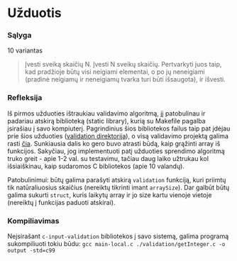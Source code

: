 #  Užduotis

### Sąlyga

10 variantas

> Įvesti sveiką skaičių N. Įvesti N sveikų skaičių. Pertvarkyti juos taip, kad pradžioje būtų visi neigiami elementai, o po jų neneigiami (pradinė neigiamų ir neneigiamų tvarka turi būti išsaugota), ir išvesti. 

### Refleksija

Iš pirmos užduoties ištraukiau validavimo algoritmą, jį patobulinau ir padariau atskirą biblioteką (static library), kurią su Makefile pagalba įsirašiau į savo kompiuterį. Pagrindinius šios bibliotekos failus taip pat įdėjau prie šios užduoties ([validation direktorija](./validation)), o visą validavimo projektą galima rasti [čia](https://github.com/BenasB/c-input-validation). Sunkiausia dalis ko gero buvo atrasti būdą, kaip grąžinti array iš funkcijos. Sakyčiau, jog implementuoti patį užduoties sprendimo algoritmą truko greit - apie 1-2 val. su testavimu, tačiau daug laiko užtrukau kol išsiaiškinau, kaip sudaromos C bibliotekos (apie 10 valandų).

Patobulinimui: būtų galima parašyti atskirą `validation` funkciją, kuri priimtų tik natūraliuosius skaičius (nereiktų tikrinti imant `arraySize`). Dar galbūt būtų galima sukurti `struct`, kuris laikytų array ir jo size kartu vienoje vietoje (nereiktų į funkcijas paduoti atskirai).

### Kompiliavimas

Neįsirašant `c-input-validation` bibliotekos į savo sistemą, galima programą sukompiliuoti tokiu būdu: `gcc main-local.c ./validation/getInteger.c -o output -std=c99`